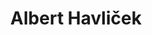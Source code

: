---
layout: about-me
title: Albert Havliček
twitter_username: Bertik23
github_username:  Bertik23
permalink: /members/alberthavlicek
authorSkills: >-
    <p>Programování</p><p>Orientační běh</p>

author_bio: Orientační běžec a programátor, stará se o webové stránky a další software strany. Náš odborník na IT a transparentnost státu.

show_author_work_experiences: false
show_author_education_details: true
show_author_project_details: false

author_education_details:
              - college_logo: gymso.png
                college_name: Gymso
                college_url: https://gymso.cz
                college_degree: Osmileté Gymnázium
                # description: Bachelor of Technology
                visibility: true
---